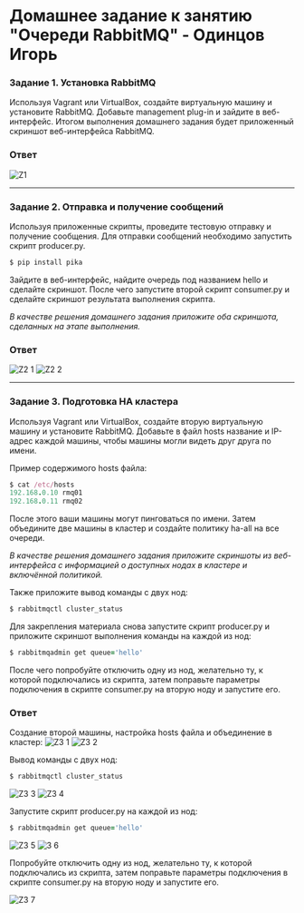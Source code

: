 # Домашнее задание к занятию "Очереди RabbitMQ" - Одинцов Игорь

### Задание 1. Установка RabbitMQ
Используя Vagrant или VirtualBox, создайте виртуальную машину и установите RabbitMQ. Добавьте management plug-in и зайдите в веб-интерфейс.
Итогом выполнения домашнего задания будет приложенный скриншот веб-интерфейса RabbitMQ.

### Ответ
![Z1](https://github.com/Bestenar/11.4-RabbitMQ-hw/assets/111271419/3b7f44f4-330d-4efa-82b4-649c9d8c826c)

---

### Задание 2. Отправка и получение сообщений
Используя приложенные скрипты, проведите тестовую отправку и получение сообщения. Для отправки сообщений необходимо запустить скрипт producer.py.

```ruby
$ pip install pika
```
Зайдите в веб-интерфейс, найдите очередь под названием hello и сделайте скриншот. После чего запустите второй скрипт consumer.py и сделайте скриншот результата выполнения скрипта.

*В качестве решения домашнего задания приложите оба скриншота, сделанных на этапе выполнения.*

### Ответ
![Z2 1](https://github.com/Bestenar/11.4-RabbitMQ-hw/assets/111271419/b626befc-d124-4fe7-aa1c-7d17398bf7ef)
![Z2 2](https://github.com/Bestenar/11.4-RabbitMQ-hw/assets/111271419/7f434490-9553-4a5a-b055-4c4b83256db4)

---

### Задание 3. Подготовка HA кластера
Используя Vagrant или VirtualBox, создайте вторую виртуальную машину и установите RabbitMQ. Добавьте в файл hosts название и IP-адрес каждой машины, чтобы машины могли видеть друг друга по имени.

Пример содержимого hosts файла:
```ruby
$ cat /etc/hosts
192.168.0.10 rmq01
192.168.0.11 rmq02
```
После этого ваши машины могут пинговаться по имени.
Затем объедините две машины в кластер и создайте политику ha-all на все очереди.

*В качестве решения домашнего задания приложите скриншоты из веб-интерфейса с информацией о доступных нодах в кластере и включённой политикой.*

Также приложите вывод команды с двух нод:
```ruby
$ rabbitmqctl cluster_status
```
Для закрепления материала снова запустите скрипт producer.py и приложите скриншот выполнения команды на каждой из нод:
```ruby
$ rabbitmqadmin get queue='hello'
```
После чего попробуйте отключить одну из нод, желательно ту, к которой подключались из скрипта, затем поправьте параметры подключения в скрипте consumer.py на вторую ноду и запустите его.

### Ответ
Создание второй машины, настройка hosts файла и объединение в кластер:
![Z3 1](https://github.com/Bestenar/11.4-RabbitMQ-hw/assets/111271419/79c989b0-84e6-405a-a84c-fdf75e978357)
![Z3 2](https://github.com/Bestenar/11.4-RabbitMQ-hw/assets/111271419/31a88444-0a20-4330-970f-2ae948ea58ce)

Вывод команды с двух нод:
```ruby
$ rabbitmqctl cluster_status
```
![Z3 3](https://github.com/Bestenar/11.4-RabbitMQ-hw/assets/111271419/e8cef2a6-3309-4736-967b-e9d433aa7ec7)
![Z3 4](https://github.com/Bestenar/11.4-RabbitMQ-hw/assets/111271419/9ea2aa09-fe19-4312-9646-5bf30da765ca)

Запустите скрипт producer.py на каждой из нод:
```ruby
$ rabbitmqadmin get queue='hello'
```
![Z3 5](https://github.com/Bestenar/11.4-RabbitMQ-hw/assets/111271419/a6e12a0a-2326-4c36-a3a7-8974d70848d4)
![3 6](https://github.com/Bestenar/11.4-RabbitMQ-hw/assets/111271419/c31c3d13-1296-42ff-a354-c57061f54e09)

Попробуйте отключить одну из нод, желательно ту, к которой подключались из скрипта, затем поправьте параметры подключения в скрипте consumer.py на вторую ноду и запустите его.

![Z3 7](https://github.com/Bestenar/11.4-RabbitMQ-hw/assets/111271419/9e34633f-555b-4682-ac46-466b75cfe6ab)

